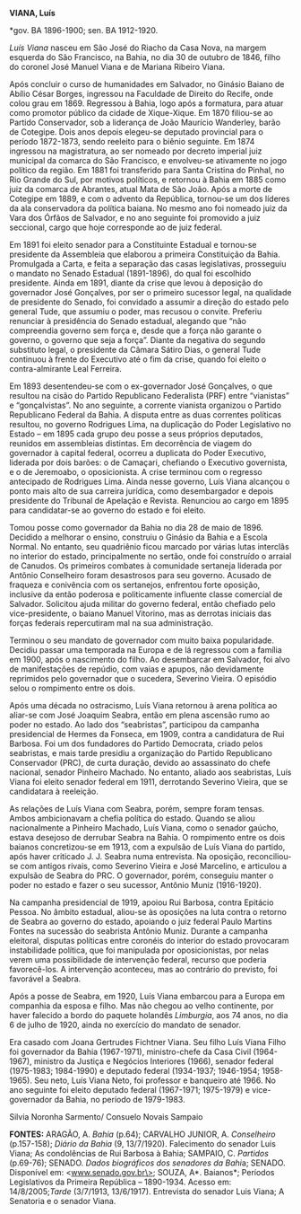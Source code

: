 **VIANA, Luís**

\*gov. BA 1896-1900; sen. BA 1912-1920.

*Luís Viana* nasceu em São José do Riacho da Casa Nova, na margem
esquerda do São Francisco, na Bahia, no dia 30 de outubro de 1846, filho
do coronel José Manuel Viana e de Mariana Ribeiro Viana.

Após concluir o curso de humanidades em Salvador, no Ginásio Baiano de
Abílio César Borges, ingressou na Faculdade de Direito do Recife, onde
colou grau em 1869. Regressou à Bahia, logo após a formatura, para atuar
como promotor público da cidade de Xique-Xique. Em 1870 filiou-se ao
Partido Conservador, sob a liderança de João Maurício Wanderley, barão
de Cotegipe. Dois anos depois elegeu-se deputado provincial para o
período 1872-1873, sendo reeleito para o biênio seguinte. Em 1874
ingressou na magistratura, ao ser nomeado por decreto imperial juiz
municipal da comarca do São Francisco, e envolveu-se ativamente no jogo
político da região. Em 1881 foi transferido para Santa Cristina do
Pinhal, no Rio Grande do Sul, por motivos políticos, e retornou à Bahia
em 1885 como juiz da comarca de Abrantes, atual Mata de São João. Após a
morte de Cotegipe em 1889, e com o advento da República, tornou-se um
dos líderes da ala conservadora da política baiana. No mesmo ano foi
nomeado juiz da Vara dos Órfãos de Salvador, e no ano seguinte foi
promovido a juiz seccional, cargo que hoje corresponde ao de juiz
federal.

Em 1891 foi eleito senador para a Constituinte Estadual e tornou-se
presidente da Assembleia que elaborou a primeira Constituição da Bahia.
Promulgada a Carta, e feita a separação das casas legislativas,
prosseguiu o mandato no Senado Estadual (1891-1896), do qual foi
escolhido presidente. Ainda em 1891, diante da crise que levou à
deposição do governador José Gonçalves, por ser o primeiro sucessor
legal, na qualidade de presidente do Senado, foi convidado a assumir a
direção do estado pelo general Tude, que assumiu o poder, mas recusou o
convite. Preferiu renunciar à presidência do Senado estadual, alegando
que “não compreendia governo sem força e, desde que a força não garante
o governo, o governo que seja a força”. Diante da negativa do segundo
substituto legal, o presidente da Câmara Sátiro Dias, o general Tude
continuou à frente do Executivo até o fim da crise, quando foi eleito o
contra-almirante Leal Ferreira.

Em 1893 desentendeu-se com o ex-governador José Gonçalves, o que
resultou na cisão do Partido Republicano Federalista (PRF) entre
“vianistas” e “gonçalvistas”. No ano seguinte, a corrente vianista
organizou o Partido Republicano Federal da Bahia. A disputa entre as
duas correntes políticas resultou, no governo Rodrigues Lima, na
duplicação do Poder Legislativo no Estado – em 1895 cada grupo deu posse
a seus próprios deputados, reunidos em assembleias distintas. Em
decorrência de viagem do governador à capital federal, ocorreu a
duplicata do Poder Executivo, liderada por dois barões: o de Camaçari,
chefiando o Executivo governista, e o de Jeremoabo, o oposicionista. A
crise terminou com o regresso antecipado de Rodrigues Lima. Ainda nesse
governo, Luís Viana alcançou o ponto mais alto de sua carreira jurídica,
como desembargador e depois presidente do Tribunal de Apelação e
Revista. Renunciou ao cargo em 1895 para candidatar-se ao governo do
estado e foi eleito.

Tomou posse como governador da Bahia no dia 28 de maio de 1896. Decidido
a melhorar o ensino, construiu o Ginásio da Bahia e a Escola Normal. No
entanto, seu quadriênio ficou marcado por várias lutas interclãs no
interior do estado, principalmente no sertão, onde foi construído o
arraial de Canudos. Os primeiros combates à comunidade sertaneja
liderada por Antônio Conselheiro foram desastrosos para seu governo.
Acusado de fraqueza e conivência com os sertanejos, enfrentou forte
oposição, inclusive da então poderosa e politicamente influente classe
comercial de Salvador. Solicitou ajuda militar do governo federal, então
chefiado pelo vice-presidente, o baiano Manuel Vitorino, mas as derrotas
iniciais das forças federais repercutiram mal na sua administração.

Terminou o seu mandato de governador com muito baixa popularidade.
Decidiu passar uma temporada na Europa e de lá regressou com a família
em 1900, após o nascimento do filho. Ao desembarcar em Salvador, foi
alvo de manifestações de repúdio, com vaias e apupos, não devidamente
reprimidos pelo governador que o sucedera, Severino Vieira. O episódio
selou o rompimento entre os dois.

Após uma década no ostracismo, Luís Viana retornou à arena política ao
aliar-se com José Joaquim Seabra, então em plena ascensão rumo ao poder
no estado. Ao lado dos “seabristas”, participou da campanha presidencial
de Hermes da Fonseca, em 1909, contra a candidatura de Rui Barbosa. Foi
um dos fundadores do Partido Democrata, criado pelos seabristas, e mais
tarde presidiu a organização do Partido Republicano Conservador (PRC),
de curta duração, devido ao assassinato do chefe nacional, senador
Pinheiro Machado. No entanto, aliado aos seabristas, Luís Viana foi
eleito senador federal em 1911, derrotando Severino Vieira, que se
candidatara à reeleição.

As relações de Luís Viana com Seabra, porém, sempre foram tensas. Ambos
ambicionavam a chefia política do estado. Quando se aliou nacionalmente
a Pinheiro Machado, Luís Viana, como o senador gaúcho, estava desejoso
de derrubar Seabra na Bahia. O rompimento entre os dois baianos
concretizou-se em 1913, com a expulsão de Luís Viana do partido, após
haver criticado J. J. Seabra numa entrevista. Na oposição,
reconciliou-se com antigos rivais, como Severino Vieira e José
Marcelino, e articulou a expulsão de Seabra do PRC. O governador, porém,
conseguiu manter o poder no estado e fazer o seu sucessor, Antônio Muniz
(1916-1920).

Na campanha presidencial de 1919, apoiou Rui Barbosa, contra Epitácio
Pessoa. No âmbito estadual, aliou-se às oposições na luta contra o
retorno de Seabra ao governo do estado, apoiando o juiz federal Paulo
Martins Fontes na sucessão do seabrista Antônio Muniz. Durante a
campanha eleitoral, disputas políticas entre coronéis do interior do
estado provocaram instabilidade política, que foi manipulada por
oposicionistas, por nelas verem uma possibilidade de intervenção
federal, recurso que poderia favorecê-los. A intervenção aconteceu, mas
ao contrário do previsto, foi favorável a Seabra.

Após a posse de Seabra, em 1920, Luís Viana embarcou para a Europa em
companhia da esposa e filho. Mas não chegou ao velho continente, por
haver falecido a bordo do paquete holandês *Limburgia*, aos 74 anos, no
dia 6 de julho de 1920, ainda no exercício do mandato de senador.

Era casado com Joana Gertrudes Fichtner Viana. Seu filho Luís Viana
Filho foi governador da Bahia (1967-1971), ministro-chefe da Casa Civil
(1964-1967), ministro da Justiça e Negócios Interiores (1966), senador
federal (1975-1983; 1984-1990) e deputado federal (1934-1937; 1946-1954;
1958-1965). Seu neto, Luís Viana Neto, foi professor e banqueiro até
1966. No ano seguinte foi eleito deputado federal (1967-1971; 1975-1979)
e vice-governador da Bahia, no período de 1979-1983.

Silvia Noronha Sarmento/ Consuelo Novais Sampaio

**FONTES:** ARAGÃO, A. *Bahia* (p.64); CARVALHO JUNIOR, A. *Conselheiro*
(p.157-158); *Diário da Bahia* (9, 13/7/1920). Falecimento do senador
Luis Viana; As condolências de Rui Barbosa à Bahia; SAMPAIO, C.
*Partidos* (p.69-76); SENADO. *Dados biográficos dos senadores da
Bahi*a; SENADO. Disponível em: \<www.senado.gov.br\>; SOUZA, A*.
Baianos*; Períodos Legislativos da Primeira República – 1890-1934.
Acesso em: 14/8/2005;*Tarde* (3/7/1913, 13/6/1917). Entrevista do
senador Luis Viana; A Senatoria e o senador Viana.
